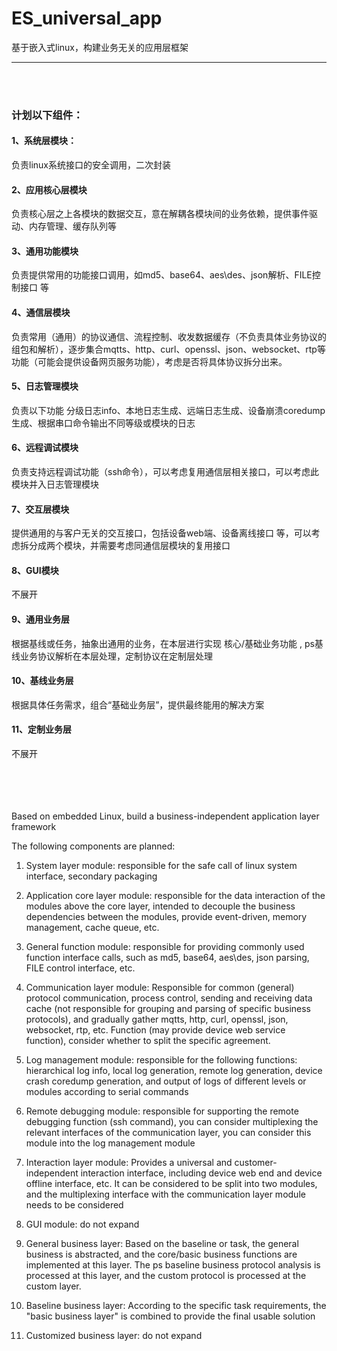 # ES_universal_app

基于嵌入式linux，构建业务无关的应用层框架

***
<br><br>
### 计划以下组件：
#### 1、系统层模块：
负责linux系统接口的安全调用，二次封装 
<br>
#### 2、应用核心层模块
负责核心层之上各模块的数据交互，意在解耦各模块间的业务依赖，提供事件驱动、内存管理、缓存队列等
<br/>
#### 3、通用功能模块
负责提供常用的功能接口调用，如md5、base64、aes\des、json解析、FILE控制接口  等
<br/>
#### 4、通信层模块
负责常用（通用）的协议通信、流程控制、收发数据缓存（不负责具体业务协议的组包和解析），逐步集合mqtts、http、curl、openssl、json、websocket、rtp等功能（可能会提供设备网页服务功能），考虑是否将具体协议拆分出来。
<br/>
#### 5、日志管理模块
负责以下功能 分级日志info、本地日志生成、远端日志生成、设备崩溃coredump生成、根据串口命令输出不同等级或模块的日志
<br/>
#### 6、远程调试模块
负责支持远程调试功能（ssh命令），可以考虑复用通信层相关接口，可以考虑此模块并入日志管理模块
<br/>
#### 7、交互层模块
提供通用的与客户无关的交互接口，包括设备web端、设备离线接口 等，可以考虑拆分成两个模块，并需要考虑同通信层模块的复用接口
<br/>
#### 8、GUI模块
不展开
<br/>
#### 9、通用业务层
根据基线或任务，抽象出通用的业务，在本层进行实现  核心/基础业务功能 ,  ps基线业务协议解析在本层处理，定制协议在定制层处理
<br/>
#### 10、基线业务层
根据具体任务需求，组合“基础业务层”，提供最终能用的解决方案
<br/>
#### 11、定制业务层
不展开
<br/><br/><br/><br/><br/>



Based on embedded Linux, build a business-independent application layer framework

The following components are planned:

1. System layer module: responsible for the safe call of linux system interface, secondary packaging

2. Application core layer module: responsible for the data interaction of the modules above the core layer, intended to decouple the business dependencies between the modules, provide event-driven, memory management, cache queue, etc.

3. General function module: responsible for providing commonly used function interface calls, such as md5, base64, aes\des, json parsing, FILE control interface, etc.

4. Communication layer module: Responsible for common (general) protocol communication, process control, sending and receiving data cache (not responsible for grouping and parsing of specific business protocols), and gradually gather mqtts, http, curl, openssl, json, websocket, rtp, etc. Function (may provide device web service function), consider whether to split the specific agreement.

5. Log management module: responsible for the following functions: hierarchical log info, local log generation, remote log generation, device crash coredump generation, and output of logs of different levels or modules according to serial commands

6. Remote debugging module: responsible for supporting the remote debugging function (ssh command), you can consider multiplexing the relevant interfaces of the communication layer, you can consider this module into the log management module

7. Interaction layer module: Provides a universal and customer-independent interaction interface, including device web end and device offline interface, etc. It can be considered to be split into two modules, and the multiplexing interface with the communication layer module needs to be considered

8. GUI module: do not expand

9. General business layer: Based on the baseline or task, the general business is abstracted, and the core/basic business functions are implemented at this layer. The ps baseline business protocol analysis is processed at this layer, and the custom protocol is processed at the custom layer.

10. Baseline business layer: According to the specific task requirements, the "basic business layer" is combined to provide the final usable solution

11. Customized business layer: do not expand
